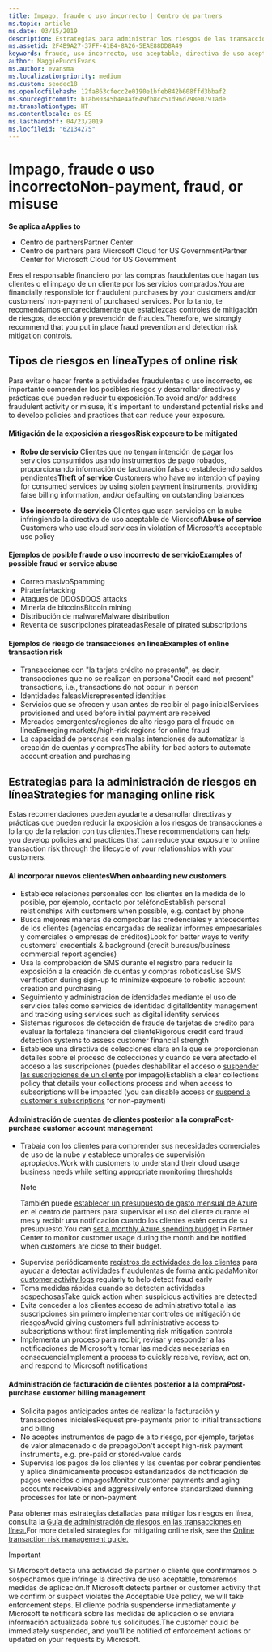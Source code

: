```yaml
---
title: Impago, fraude o uso incorrecto | Centro de partners
ms.topic: article
ms.date: 03/15/2019
description: Estrategias para administrar los riesgos de las transacciones en línea, incluyendo el impago del cliente de artículos y servicios y las actividades fraudulentas o uso incorrecto.
ms.assetid: 2F4B9A27-37FF-41E4-8A26-5EAE88DD8A49
keywords: fraude, uso incorrecto, uso aceptable, directiva de uso aceptable, impago, el cliente no pagará la factura, riesgo en línea, robo de servicio, uso incorrecto de servicio, suspender una suscripción,
author: MaggiePucciEvans
ms.author: evansma
ms.localizationpriority: medium
ms.custom: seodec18
ms.openlocfilehash: 12fa863cfecc2e0190e1bfeb842b608ffd3bbaf2
ms.sourcegitcommit: b1ab80345b4e4af649fb8cc51d96d798e0791ade
ms.translationtype: HT
ms.contentlocale: es-ES
ms.lasthandoff: 04/23/2019
ms.locfileid: "62134275"
---
```

# <a name="non-payment-fraud-or-misuse"></a><span data-ttu-id="6819f-104">Impago, fraude o uso incorrecto</span><span class="sxs-lookup"><span data-stu-id="6819f-104">Non-payment, fraud, or misuse</span></span>

<span data-ttu-id="6819f-105">**Se aplica a**</span><span class="sxs-lookup"><span data-stu-id="6819f-105">**Applies to**</span></span>

-  <span data-ttu-id="6819f-106">Centro de partners</span><span class="sxs-lookup"><span data-stu-id="6819f-106">Partner Center</span></span>
-  <span data-ttu-id="6819f-107">Centro de partners para Microsoft Cloud for US Government</span><span class="sxs-lookup"><span data-stu-id="6819f-107">Partner Center for Microsoft Cloud for US Government</span></span>



<span data-ttu-id="6819f-108">Eres el responsable financiero por las compras fraudulentas que hagan tus clientes o el impago de un cliente por los servicios comprados.</span><span class="sxs-lookup"><span data-stu-id="6819f-108">You are financially responsible for fraudulent purchases by your customers and/or customers' non-payment of purchased services.</span></span> <span data-ttu-id="6819f-109">Por lo tanto, te recomendamos encarecidamente que establezcas controles de mitigación de riesgos, detección y prevención de fraudes.</span><span class="sxs-lookup"><span data-stu-id="6819f-109">Therefore, we strongly recommend that you put in place fraud prevention and detection risk mitigation controls.</span></span>

## <a name="types-of-online-risk"></a><span data-ttu-id="6819f-110">Tipos de riesgos en línea</span><span class="sxs-lookup"><span data-stu-id="6819f-110">Types of online risk</span></span>

<span data-ttu-id="6819f-111">Para evitar o hacer frente a actividades fraudulentas o uso incorrecto, es importante comprender los posibles riesgos y desarrollar directivas y prácticas que pueden reducir tu exposición.</span><span class="sxs-lookup"><span data-stu-id="6819f-111">To avoid and/or address fraudulent activity or misuse, it's important to understand potential risks and to develop policies and practices that can reduce your exposure.</span></span>

#### <a name="risk-exposure-to-be-mitigated"></a><span data-ttu-id="6819f-112">Mitigación de la exposición a riesgos</span><span class="sxs-lookup"><span data-stu-id="6819f-112">Risk exposure to be mitigated</span></span>

- <span data-ttu-id="6819f-113">**Robo de servicio** Clientes que no tengan intención de pagar los servicios consumidos usando instrumentos de pago robados, proporcionando información de facturación falsa o estableciendo saldos pendientes</span><span class="sxs-lookup"><span data-stu-id="6819f-113">**Theft of service** Customers who have no intention of paying for consumed services by using stolen payment instruments, providing false billing information, and/or defaulting on outstanding balances</span></span>

- <span data-ttu-id="6819f-114">**Uso incorrecto de servicio** Clientes que usan servicios en la nube infringiendo la directiva de uso aceptable de Microsoft</span><span class="sxs-lookup"><span data-stu-id="6819f-114">**Abuse of service** Customers who use cloud services in violation of Microsoft’s acceptable use policy</span></span>

#### <a name="examples-of-possible-fraud-or-service-abuse"></a><span data-ttu-id="6819f-115">Ejemplos de posible fraude o uso incorrecto de servicio</span><span class="sxs-lookup"><span data-stu-id="6819f-115">Examples of possible fraud or service abuse</span></span>
- <span data-ttu-id="6819f-116">Correo masivo</span><span class="sxs-lookup"><span data-stu-id="6819f-116">Spamming</span></span>
- <span data-ttu-id="6819f-117">Piratería</span><span class="sxs-lookup"><span data-stu-id="6819f-117">Hacking</span></span>
- <span data-ttu-id="6819f-118">Ataques de DDOS</span><span class="sxs-lookup"><span data-stu-id="6819f-118">DDOS attacks</span></span>
- <span data-ttu-id="6819f-119">Minería de bitcoins</span><span class="sxs-lookup"><span data-stu-id="6819f-119">Bitcoin mining</span></span>
- <span data-ttu-id="6819f-120">Distribución de malware</span><span class="sxs-lookup"><span data-stu-id="6819f-120">Malware distribution</span></span>
- <span data-ttu-id="6819f-121">Reventa de suscripciones pirateadas</span><span class="sxs-lookup"><span data-stu-id="6819f-121">Resale of pirated subscriptions</span></span> 

#### <a name="examples-of-online-transaction-risk"></a><span data-ttu-id="6819f-122">Ejemplos de riesgo de transacciones en línea</span><span class="sxs-lookup"><span data-stu-id="6819f-122">Examples of online transaction risk</span></span>
- <span data-ttu-id="6819f-123">Transacciones con "la tarjeta crédito no presente", es decir, transacciones que no se realizan en persona</span><span class="sxs-lookup"><span data-stu-id="6819f-123">"Credit card not present" transactions, i.e., transactions do not occur in person</span></span>
- <span data-ttu-id="6819f-124">Identidades falsas</span><span class="sxs-lookup"><span data-stu-id="6819f-124">Misrepresented identities</span></span>
- <span data-ttu-id="6819f-125">Servicios que se ofrecen y usan antes de recibir el pago inicial</span><span class="sxs-lookup"><span data-stu-id="6819f-125">Services provisioned and used before initial payment are received</span></span>
- <span data-ttu-id="6819f-126">Mercados emergentes/regiones de alto riesgo para el fraude en línea</span><span class="sxs-lookup"><span data-stu-id="6819f-126">Emerging markets/high-risk regions for online fraud</span></span>
- <span data-ttu-id="6819f-127">La capacidad de personas con malas intenciones de automatizar la creación de cuentas y compras</span><span class="sxs-lookup"><span data-stu-id="6819f-127">The ability for bad actors to automate account creation and purchasing</span></span>

## <a name="strategies-for-managing-online-risk"></a><span data-ttu-id="6819f-128">Estrategias para la administración de riesgos en línea</span><span class="sxs-lookup"><span data-stu-id="6819f-128">Strategies for managing online risk</span></span>

<span data-ttu-id="6819f-129">Estas recomendaciones pueden ayudarte a desarrollar directivas y prácticas que pueden reducir la exposición a los riesgos de transacciones a lo largo de la relación con tus clientes.</span><span class="sxs-lookup"><span data-stu-id="6819f-129">These recommendations can help you develop policies and practices that can reduce your exposure to online transaction risk through the lifecycle of your relationships with your customers.</span></span>  

#### <a name="when-onboarding-new-customers"></a><span data-ttu-id="6819f-130">Al incorporar nuevos clientes</span><span class="sxs-lookup"><span data-stu-id="6819f-130">When onboarding new customers</span></span>
- <span data-ttu-id="6819f-131">Establece relaciones personales con los clientes en la medida de lo posible, por ejemplo, contacto por teléfono</span><span class="sxs-lookup"><span data-stu-id="6819f-131">Establish personal relationships with customers when possible, e.g. contact by phone</span></span>
- <span data-ttu-id="6819f-132">Busca mejores maneras de comprobar las credenciales y antecedentes de los clientes (agencias encargadas de realizar informes empresariales y comerciales o empresas de créditos)</span><span class="sxs-lookup"><span data-stu-id="6819f-132">Look for better ways to verify customers' credentials & background (credit bureaus/business commercial report agencies)</span></span> 
- <span data-ttu-id="6819f-133">Usa la comprobación de SMS durante el registro para reducir la exposición a la creación de cuentas y compras robóticas</span><span class="sxs-lookup"><span data-stu-id="6819f-133">Use SMS verification during sign-up to minimize exposure to robotic account creation and purchasing</span></span>
- <span data-ttu-id="6819f-134">Seguimiento y administración de identidades mediante el uso de servicios tales como servicios de identidad digital</span><span class="sxs-lookup"><span data-stu-id="6819f-134">Identity management and tracking using services such as digital identity services</span></span>
- <span data-ttu-id="6819f-135">Sistemas rigurosos de detección de fraude de tarjetas de crédito para evaluar la fortaleza financiera del cliente</span><span class="sxs-lookup"><span data-stu-id="6819f-135">Rigorous credit card fraud detection systems to assess customer financial strength</span></span>
- <span data-ttu-id="6819f-136">Establece una directiva de colecciones clara en la que se proporcionan detalles sobre el proceso de colecciones y cuándo se verá afectado el acceso a las suscripciones (puedes deshabilitar el acceso o [suspender las suscripciones de un cliente](suspend-a-subscription.md) por impago)</span><span class="sxs-lookup"><span data-stu-id="6819f-136">Establish a clear collections policy that details your collections process and when access to subscriptions will be impacted (you can disable access or [suspend a customer's subscriptions](suspend-a-subscription.md) for non-payment)</span></span>

#### <a name="post-purchase-customer-account-management"></a><span data-ttu-id="6819f-137">Administración de cuentas de clientes posterior a la compra</span><span class="sxs-lookup"><span data-stu-id="6819f-137">Post-purchase customer account management</span></span>
- <span data-ttu-id="6819f-138">Trabaja con los clientes para comprender sus necesidades comerciales de uso de la nube y establece umbrales de supervisión apropiados.</span><span class="sxs-lookup"><span data-stu-id="6819f-138">Work with customers to understand their cloud usage business needs while setting appropriate monitoring thresholds</span></span>
    > [!NOTE]  
    >  <span data-ttu-id="6819f-139">También puede [establecer un presupuesto de gasto mensual de Azure](set-an-azure-spending-budget-for-your-customers.md) en el centro de partners para supervisar el uso del cliente durante el mes y recibir una notificación cuando los clientes estén cerca de su presupuesto.</span><span class="sxs-lookup"><span data-stu-id="6819f-139">You can [set a monthly Azure spending budget](set-an-azure-spending-budget-for-your-customers.md) in Partner Center to monitor customer usage during the month and be notified when customers are close to their budget.</span></span>
- <span data-ttu-id="6819f-140">Supervisa periódicamente [registros de actividades de los clientes](activity-logs.md) para ayudar a detectar actividades fraudulentas de forma anticipada</span><span class="sxs-lookup"><span data-stu-id="6819f-140">Monitor [customer activity logs](activity-logs.md) regularly to help detect fraud early</span></span>
- <span data-ttu-id="6819f-141">Toma medidas rápidas cuando se detecten actividades sospechosas</span><span class="sxs-lookup"><span data-stu-id="6819f-141">Take quick action when suspicious activities are detected</span></span>
- <span data-ttu-id="6819f-142">Evita conceder a los clientes acceso de administrativo total a las suscripciones sin primero implementar controles de mitigación de riesgos</span><span class="sxs-lookup"><span data-stu-id="6819f-142">Avoid giving customers full administrative access to subscriptions without first implementing risk mitigation controls</span></span>
- <span data-ttu-id="6819f-143">Implementa un proceso para recibir, revisar y responder a las notificaciones de Microsoft y tomar las medidas necesarias en consecuencia</span><span class="sxs-lookup"><span data-stu-id="6819f-143">Implement a process to quickly receive, review, act on, and respond to Microsoft notifications</span></span>

#### <a name="post-purchase-customer-billing-management"></a><span data-ttu-id="6819f-144">Administración de facturación de clientes posterior a la compra</span><span class="sxs-lookup"><span data-stu-id="6819f-144">Post-purchase customer billing management</span></span>
- <span data-ttu-id="6819f-145">Solicita pagos anticipados antes de realizar la facturación y transacciones iniciales</span><span class="sxs-lookup"><span data-stu-id="6819f-145">Request pre-payments prior to initial transactions and billing</span></span> 
- <span data-ttu-id="6819f-146">No aceptes instrumentos de pago de alto riesgo, por ejemplo, tarjetas de valor almacenado o de prepago</span><span class="sxs-lookup"><span data-stu-id="6819f-146">Don't accept high-risk payment instruments, e.g. pre-paid or stored-value cards</span></span>
- <span data-ttu-id="6819f-147">Supervisa los pagos de los clientes y las cuentas por cobrar pendientes y aplica dinámicamente procesos estandarizados de notificación de pagos vencidos o impagos</span><span class="sxs-lookup"><span data-stu-id="6819f-147">Monitor customer payments and aging accounts receivables and aggressively enforce standardized dunning processes for late or non-payment</span></span>

<span data-ttu-id="6819f-148">Para obtener más estrategias detalladas para mitigar los riesgos en línea, consulta la [Guía de administración de riesgos en las transacciones en línea.](https://assets.windowsphone.com/7d885238-e13b-4f10-a682-3d5adacd2859/CSP-PartnerRiskGuide-APSFinal_InvariantCulture_Default.zip)</span><span class="sxs-lookup"><span data-stu-id="6819f-148">For more detailed strategies for mitigating online risk, see the [Online transaction risk management guide.](https://assets.windowsphone.com/7d885238-e13b-4f10-a682-3d5adacd2859/CSP-PartnerRiskGuide-APSFinal_InvariantCulture_Default.zip)</span></span>

> [!IMPORTANT]  
> <span data-ttu-id="6819f-149">Si Microsoft detecta una actividad de partner o cliente que confirmamos o sospechamos que infringe la directiva de uso aceptable, tomaremos medidas de aplicación.</span><span class="sxs-lookup"><span data-stu-id="6819f-149">If Microsoft detects partner or customer activity that we confirm or suspect violates the Acceptable Use policy, we will take enforcement steps.</span></span> <span data-ttu-id="6819f-150">El cliente podría suspenderse inmediatamente y Microsoft te notificará sobre las medidas de aplicación o se enviará información actualizada sobre tus solicitudes.</span><span class="sxs-lookup"><span data-stu-id="6819f-150">The customer could be immediately suspended, and you'll be notified of enforcement actions or updated on your requests by Microsoft.</span></span>

 

 



